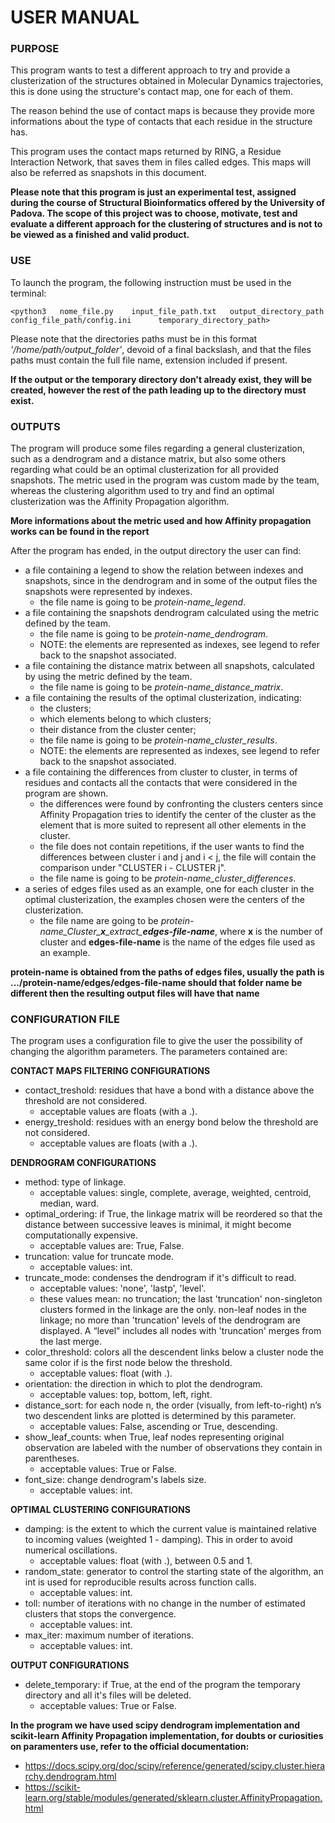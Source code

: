 # USER MANUAL

### PURPOSE

This program wants to test a different approach to try and provide a clusterization of the structures obtained in Molecular Dynamics trajectories, this is done using the structure's contact map, one for each of them.

The reason behind the use of contact maps is because they provide more informations about the type of contacts that each residue in the structure has.

This program uses the contact maps returned by RING, a Residue Interaction Network, that saves them in files called edges.
This maps will also be referred as snapshots in this document.

**Please note that this program is just an experimental test, assigned during the course of Structural Bioinformatics offered by the University of Padova.
The scope of this project was to choose, motivate, test and evaluate a different approach for the clustering of structures and is not to be viewed as a finished and valid product.**
 
### USE

To launch the program, the following instruction must be used in the terminal:

`<python3  	nome_file.py  	input_file_path.txt	  output_directory_path  	config_file_path/config.ini 	 temporary_directory_path>`

Please note that the directories paths must be in this format *'/home/path/output_folder'*, devoid of a final backslash, and that the files paths must contain the full file name, extension included if present.

**If the output or the temporary directory don't already exist, they will be created, however the rest of the path leading up to the directory must exist.**

### OUTPUTS

The program will produce some files regarding a general clusterization, such as a dendrogram and a distance matrix, but also some others regarding what could be an optimal clusterization for all provided snapshots.
The metric used in the program was custom made by the team, whereas the clustering algorithm used to try and find an optimal clusterization was the Affinity Propagation algorithm.

**More informations about the metric used and how Affinity propagation works can be found in the report**

After the program has ended, in the output directory the user can find:
* a file containing a legend to show the relation between indexes and snapshots, since in the dendrogram and in some of the output files the snapshots were represented by indexes.
  * the file name is going to be *protein-name_legend*.
* a file containing the snapshots dendrogram calculated using the metric defined by the team.
  * the file name is going to be *protein-name_dendrogram*.
  * NOTE: the elements are represented as indexes, see legend to refer back to the snapshot associated.
* a file containing the distance matrix between all snapshots, calculated by using the metric defined by the team.
  * the file name is going to be *protein-name_distance_matrix*.
* a file containing the results of the optimal clusterization, indicating:
  * the clusters;
  * which elements belong to which clusters;
  * their distance from the cluster center;
  * the file name is going to be *protein-name_cluster_results*.
  * NOTE: the elements are represented as indexes, see legend to refer back to the snapshot associated.
* a file containing the differences from cluster to cluster, in terms of residues and contacts all the contacts that were considered in the program are shown. 
  * the differences were found by confronting the clusters centers since Affinity Propagation tries to identify the center of the cluster as the element that is more suited to represent all other elements in the cluster.
  * the file does not contain repetitions, if the user wants to find the differences between cluster i and j and i < j, the file will contain the comparison under "CLUSTER i - CLUSTER j". 
  * the file name is going to be *protein-name_cluster_differences*.
* a series of edges files used as an example, one for each cluster in the optimal clusterization, the examples chosen were the centers of the clusterization.
  * the file name are going to be *protein-name_Cluster_**x**\_extract_**edges-file-name***, where **x** is the number of cluster and **edges-file-name** is the name of the edges file used as an example.

**protein-name is obtained from the paths of edges files, usually the path is .../protein-name/edges/edges-file-name should that folder name be different then the resulting output files will have that name**

### CONFIGURATION FILE
The program uses a configuration file to give the user the possibility of changing the algorithm parameters.
The parameters contained are:

**CONTACT MAPS FILTERING CONFIGURATIONS**

* contact_treshold: residues that have a bond with a distance above the threshold are not considered.
  * acceptable values are floats (with a .).
* energy_treshold: residues with an energy bond below the threshold are not considered.
  * acceptable values are floats (with a .).

**DENDROGRAM CONFIGURATIONS**

* method: type of linkage.
  * acceptable values: single, complete, average, weighted, centroid, median, ward.
* optimal_ordering: if True, the linkage matrix will be reordered so that the distance between successive leaves is minimal, it might become computationally expensive.
  * acceptable values are: True, False.
* truncation: value for truncate mode.
  * acceptable values: int.
* truncate_mode: condenses the dendrogram if it's difficult to read.
  * acceptable values: 'none', 'lastp', 'level'.
  * these values mean: no truncation; the last 'truncation' non-singleton clusters formed in the linkage are the only.
 non-leaf nodes in the linkage; no more than 'truncation' levels of the dendrogram are displayed. A “level” includes all nodes with 'truncation' merges from the last merge.
* color_threshold: colors all the descendent links below a cluster node the same color if is the first node below the threshold.   
  * acceptable values: float (with .).
* orientation: the direction in which to plot the dendrogram.
  * acceptable values: top, bottom, left, right.
* distance_sort: for each node n, the order (visually, from left-to-right) n’s two descendent links are plotted is determined by this parameter.
  * acceptable values: False, ascending or True, descending.
* show_leaf_counts: when True, leaf nodes representing original observation are labeled with the number of observations they contain in parentheses.
  * acceptable values: True or False.
* font_size: change dendrogram's labels size.
  * acceptable values: int.

**OPTIMAL CLUSTERING CONFIGURATIONS**

* damping: is the extent to which the current value is maintained relative to incoming values (weighted 1 - damping). This in order to avoid numerical oscillations.
  * acceptable values: float (with .), between 0.5 and 1.
* random_state: generator to control the starting state of the algorithm, an int is used for reproducible results across function calls.
  * acceptable values: int.
* toll: number of iterations with no change in the number of estimated clusters that stops the convergence.
  * acceptable values: int.
* max_iter: maximum number of iterations.
  * acceptable values: int.
  
**OUTPUT CONFIGURATIONS**

* delete_temporary: if True, at the end of the program the temporary directory and all it's files will be deleted.
  * acceptable values: True or False.

**In the program we have used scipy dendrogram implementation and scikit-learn Affinity Propagation implementation, for doubts or curiosities on paramenters use, refer to the official documentation:**
- https://docs.scipy.org/doc/scipy/reference/generated/scipy.cluster.hierarchy.dendrogram.html
- https://scikit-learn.org/stable/modules/generated/sklearn.cluster.AffinityPropagation.html
